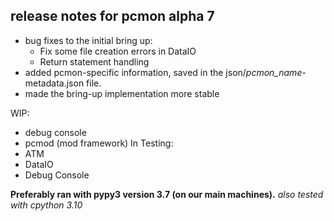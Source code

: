 ## release notes for pcmon alpha 7

* bug fixes to the initial bring up:
  * Fix some file creation errors in DataIO
  * Return statement handling
* added pcmon-specific information, saved in the json/*pcmon_name*-metadata.json file.
* made the bring-up implementation more stable

WIP:
  * debug console
  * pcmod (mod framework)
In Testing:
  * ATM
  * DataIO
  * Debug Console


**Preferably ran with pypy3 version 3.7 (on our main machines).**
*also tested with cpython 3.10*
